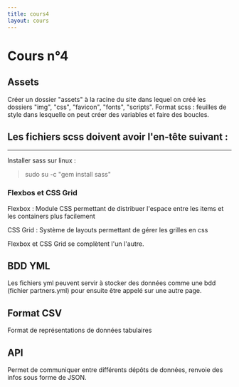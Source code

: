 ```yaml
---
title: cours4
layout: cours
---
```


# Cours n°4

## Assets
Créer un dossier "assets" à la racine du site dans lequel on créé les dossiers "img", "css", "favicon", "fonts", "scripts".
Format scss : feuilles de style dans lesquelle on peut créer des variables et faire des boucles.

Les fichiers scss doivent avoir l'en-tête suivant :
  ---
  ---

Installer sass sur linux :
>sudo su -c "gem install sass"

### Flexbos et CSS Grid
Flexbox : Module CSS permettant de distribuer l'espace entre les items et les containers plus facilement

CSS Grid : Système de layouts permettant de gérer les grilles en css

Flexbox et CSS Grid se complètent l'un l'autre.


## BDD YML
Les fichiers yml peuvent servir à stocker des données comme une bdd (fichier partners.yml) pour ensuite être appelé sur une autre page.


##  Format CSV


Format de représentations de données tabulaires

## API

Permet de communiquer entre différents dépôts de données, renvoie des infos sous forme de JSON.

